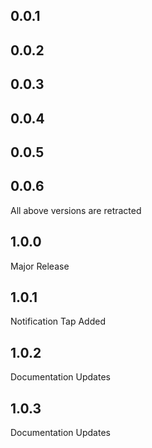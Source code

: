 ## 0.0.1
## 0.0.2
## 0.0.3
## 0.0.4
## 0.0.5
## 0.0.6
All above versions are retracted
## 1.0.0
Major Release
## 1.0.1
Notification Tap Added
## 1.0.2
Documentation Updates
## 1.0.3
Documentation Updates